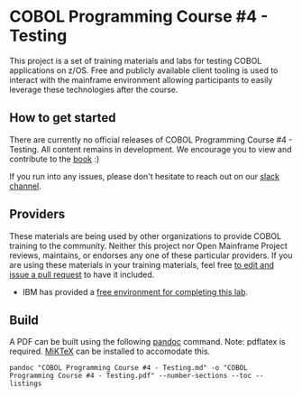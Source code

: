 # COBOL Programming Course #4 - Testing

This project is a set of training materials and labs for testing COBOL applications on z/OS. Free and publicly available client tooling is used to interact with the mainframe environment allowing participants to easily leverage these technologies after the course.

## How to get started

There are currently no official releases of COBOL Programming Course #4 - Testing. All content remains in development. We encourage you to view and contribute to the [book](COBOL%20Programming%20Course%20%233%20-%20Testing.md) :)

If you run into any issues, please don't hesitate to reach out on our [slack channel](https://openmainframeproject.slack.com/archives/C011NE32Z1T).

## Providers

These materials are being used by other organizations to provide COBOL training to the community. Neither this project nor Open Mainframe Project reviews, maintains, or endorses any one of these particular providers. If you are using these materials in your training materials, feel free [to edit and issue a pull request](https://github.com/openmainframeproject/cobol-programming-course/edit/governance-docs/README.md) to have it included.

- IBM has provided a [free environment for completing this lab](http://ibm.biz/cobollabs).

## Build

A PDF can be built using the following [pandoc](https://pandoc.org/) command. Note: pdflatex is required. [MiKTeX](https://miktex.org/) can be installed to accomodate this. 

```
pandoc "COBOL Programming Course #4 - Testing.md" -o "COBOL Programming Course #4 - Testing.pdf" --number-sections --toc --listings
```